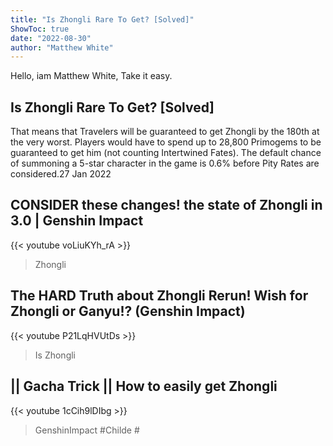 ```yaml
---
title: "Is Zhongli Rare To Get? [Solved]"
ShowToc: true 
date: "2022-08-30"
author: "Matthew White" 
---
```


Hello, iam Matthew White, Take it easy.
## Is Zhongli Rare To Get? [Solved]
That means that Travelers will be guaranteed to get Zhongli by the 180th at the very worst. Players would have to spend up to 28,800 Primogems to be guaranteed to get him (not counting Intertwined Fates). The default chance of summoning a 5-star character in the game is 0.6% before Pity Rates are considered.27 Jan 2022

## CONSIDER these changes! the state of Zhongli in 3.0 | Genshin Impact
{{< youtube voLiuKYh_rA >}}
>Zhongli

## The HARD Truth about Zhongli Rerun! Wish for Zhongli or Ganyu!? (Genshin Impact)
{{< youtube P21LqHVUtDs >}}
>Is Zhongli

## || Gacha Trick || How to easily get Zhongli
{{< youtube 1cCih9lDIbg >}}
>GenshinImpact #Childe #


